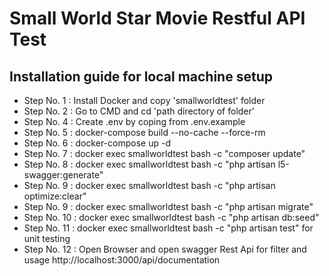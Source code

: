 
#  Small World Star Movie Restful API Test


## Installation guide for local machine setup

- Step No.  1 : Install Docker and copy 'smallworldtest' folder
- Step No.  2 : Go to CMD and cd 'path directory of folder'
- Step No.  4 : Create .env by coping from .env.example
- Step No.  5 : docker-compose build --no-cache --force-rm 
- Step No.  6 : docker-compose up -d 
- Step No.  7 : docker exec smallworldtest bash -c "composer update"
- Step No.  8 : docker exec smallworldtest bash -c "php artisan l5-swagger:generate"
- Step No.  9 : docker exec smallworldtest bash -c "php artisan optimize:clear"
- Step No.  9 : docker exec smallworldtest bash -c "php artisan migrate"
- Step No. 10 : docker exec smallworldtest bash -c "php artisan db:seed"
- Step No. 11 : docker exec smallworldtest bash -c "php artisan test"  for unit testing
- Step No. 12 : Open Browser and open swagger Rest Api for filter and usage http://localhost:3000/api/documentation
